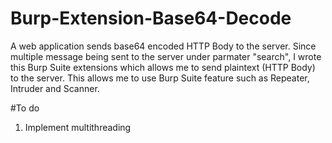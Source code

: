 # Burp-Extension-Base64-Decode

A web application sends base64 encoded HTTP Body to the server. Since multiple message being sent to the server under parmater "search", I wrote this Burp Suite extensions which allows me to send plaintext (HTTP Body) to the server. This allows me to use Burp Suite feature such as Repeater, Intruder and Scanner. 

#To do
1. Implement multithreading

